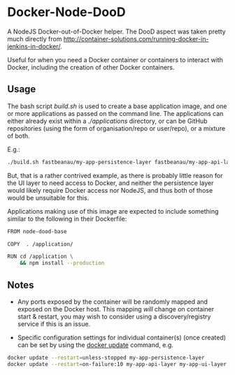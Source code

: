# Docker-Node-DooD

A NodeJS Docker-out-of-Docker helper.  The DooD aspect was taken pretty much directly from http://container-solutions.com/running-docker-in-jenkins-in-docker/.

Useful for when you need a Docker container or containers to interact with Docker, including the creation of other Docker containers.

## Usage

The bash script _build.sh_ is used to create a base application image, and one or more applications as passed on the command line.  The applications can either already exist within a _./applications_ directory, or can be GitHub repositories (using the form of organisation/repo or user/repo), or a mixture of both.

E.g.:

```bash
./build.sh fastbeanau/my-app-persistence-layer fastbeanau/my-app-api-layer fastbeanau/my-app-ui-layer 
```

But, that is a rather contrived example, as there is probably little reason for the UI layer to need access to Docker, and neither the persistence layer would likely require Docker access nor NodeJS, and thus both of those would be unsuitable for this. 

Applications making use of this image are expected to include something similar to the following in their Dockerfile:

```bash
FROM node-dood-base

COPY  . /application/

RUN cd /application \
    && npm install --production
```

## Notes

* Any ports exposed by the container will be randomly mapped and exposed on the Docker host. This mapping _will_ change on container start & restart, you may wish to consider using a discovery/registry service if this is an issue. 

* Specific configuration settings for individual container(s) (once created) can be set by using the [docker update](https://docs.docker.com/engine/reference/commandline/update/) command, e.g.

```bash
docker update --restart=unless-stopped my-app-persistence-layer
docker update --restart=on-failure:10 my-app-api-layer my-app-ui-layer
```
